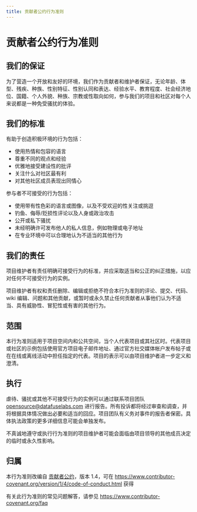 ```yaml
---
title: 贡献者公约行为准则
---
```


# 贡献者公约行为准则

## 我们的保证

为了营造一个开放和友好的环境，我们作为贡献者和维护者保证，无论年龄、体型、残疾、种族、性别特征、性别认同和表达、经验水平、教育程度、社会经济地位、国籍、个人外貌、种族、宗教或性取向如何，参与我们的项目和社区对每个人来说都是一种免受骚扰的体验。

## 我们的标准

有助于创造积极环境的行为包括：

- 使用热情和包容的语言
- 尊重不同的观点和经验
- 优雅地接受建设性的批评
- 关注什么对社区最有利
- 对其他社区成员表现出同情心

参与者不可接受的行为包括：

- 使用带有性色彩的语言或图像，以及不受欢迎的性关注或挑逗
- 钓鱼、侮辱/贬损性评论以及人身或政治攻击
- 公开或私下骚扰
- 未经明确许可发布他人的私人信息，例如物理或电子地址
- 在专业环境中可以合理地认为不适当的其他行为

## 我们的责任

项目维护者有责任明确可接受行为的标准，并应采取适当和公正的纠正措施，以应对任何不可接受行为的实例。

项目维护者有权和责任删除、编辑或拒绝不符合本行为准则的评论、提交、代码、wiki 编辑、问题和其他贡献，或暂时或永久禁止任何贡献者从事他们认为不适当、具有威胁性、冒犯性或有害的其他行为。

## 范围

本行为准则适用于项目空间内和公共空间，当个人代表项目或其社区时。代表项目或社区的示例包括使用官方项目电子邮件地址、通过官方社交媒体帐户发布帖子或在在线或离线活动中担任指定的代表。项目的表示可以由项目维护者进一步定义和澄清。

## 执行

虐待、骚扰或其他不可接受行为的实例可以通过联系项目团队 opensource@datafuselabs.com 进行报告。所有投诉都将经过审查和调查，并将根据具体情况做出必要和适当的回应。项目团队有义务对事件的报告者保密。具体执法政策的更多详细信息可能会单独发布。

不真诚地遵守或执行行为准则的项目维护者可能会面临由项目领导的其他成员决定的临时或永久性影响。

## 归属

本行为准则改编自 [贡献者公约][homepage]，版本 1.4，可在 https://www.contributor-covenant.org/version/1/4/code-of-conduct.html 获得

[homepage]: https://www.contributor-covenant.org

有关此行为准则的常见问题解答，请参见
https://www.contributor-covenant.org/faq
